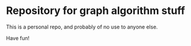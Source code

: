 # Repository for graph algorithm stuff

This is a personal repo, and probably of no use to anyone else.

Have fun!
